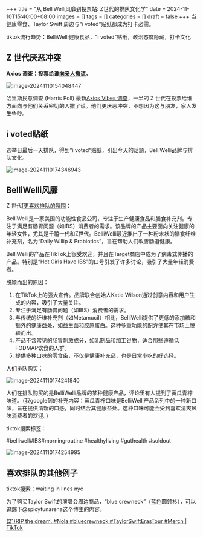 +++
title = "从 BelliWelli风靡到投票站: Z世代的排队文化学"
date = 2024-11-10T15:40:00+08:00
images = []
tags = []
categories = []
draft = false
+++
当健康零食、Taylor Swift 周边与"i voted"贴纸都成为打卡必需。

tiktok流行趋势：BelliWelli健康食品，"i voted"贴纸，政治态度隐藏，打卡文化

<!--more-->
## Z 世代厌恶冲突
**Axios 调查：投票给谁[向亲人撒谎](https://www.axios.com/2024/10/30/election-gen-z-voting-lies)。**

![image-20241110154048447](/images/2024-11-10-zgen-queue-culture.assets/image-20241110154048447.png)

哈里斯民意调查 (Harris Poll) 最新[Axios Vibes 调查](https://www.axios.com/politics-policy/axios-vibes)，一半的 Z 世代在投票给谁方面向与他们关系密切的人撒了谎。他们更厌恶冲突，不想因为这与朋友，家人发生争吵。

## i voted贴纸

选举日最后一天排队，得到”i voted“贴纸，引出今天的话题，BelliWelli品牌与排队文化。

![image-20241110174346943](/images/2024-11-10-zgen-queue-culture.assets/image-20241110174346943.png)

## BelliWelli风靡

Z 世代[[更喜欢排队的氛围](https://www.tiktok.com/search?q=waitinginlinesnyc&t=1730914379868)：

BelliWelli是一家美国的功能性食品公司，专注于生产健康食品和膳食补充剂。专注于满足有肠胃问题（如IBS）消费者的需求。该品牌的产品主要面向关注健康的年轻女性，尤其是千禧一代和Z世代。BelliWelli最近推出了一种粉末状的膳食纤维补充剂，名为“Daily Willip & Probiotics”，旨在帮助人们改善肠道健康。

BelliWelli的产品在TikTok上很受欢迎，并且在Target商店中成为了病毒式传播的产品。特别是“Hot Girls Have IBS”的口号引发了许多讨论，吸引了大量年轻消费者。

脱颖而出的原因：

1. 在TikTok上的强大宣传。品牌联合创始人Katie Wilson通过创意内容和用户生成的内容，吸引了大量关注。
2. 专注于满足有肠胃问题（如IBS）消费者的需求。
3. 与传统的纤维补充剂（如Metamucil）相比，BelliWelli提供了更低的添加糖和额外的健康益处，如益生菌和胶原蛋白。这种多重功能的配方使其在市场上脱颖而出。
4. 产品不含常见的肠胃刺激成分，如乳制品和加工谷物，适合那些遵循低FODMAP饮食的人群。
5. 提供多种口味的零食条，不仅是健康补充品，也是日常小吃的好选择。

人们排队购买：

![image-20241110174241840](/images/2024-11-10-zgen-queue-culture.assets/image-20241110174241840.png)

人们在排队购买的是BelliWelli品牌的某种健康产品，评论里有人提到了黄瓜青柠味道。（我google到的补充内容：黄瓜青柠口味是BelliWelli产品系列中的一种新口味，旨在提供清新的口感，同时结合其健康益处。这种口味可能会受到喜欢清爽风味消费者的欢迎。）

tiktok搜索标签：

#belliwell#IBS#morningroutine 
#healthyliving #guthealth
#soldout

![image-20241110174254995](/images/2024-11-10-zgen-queue-culture.assets/image-20241110174254995.png)


## 喜欢排队的其他例子

tiktok搜索：waiting in lines nyc

为了购买Taylor Swift的演唱会周边商品，“blue crewneck”（蓝色圆领衫），可以追踪下@spicytunarena这个博主的内容。



[(21)RIP the dream. #Nola #bluecrewneck #TaylorSwiftErasTour #Merch | TikTok](https://www.tiktok.com/@alelaguna_09/video/7429764183903735083?lang=zh-Hans&q=waitinginlinesnyc&t=1731227550002)



